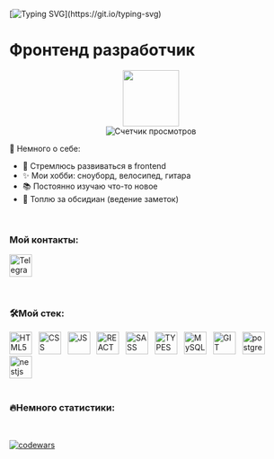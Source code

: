 [![Typing SVG](https://readme-typing-svg.herokuapp.com?font=roboto&size=30&color=2D9ECF&width=600&lines=%D0%9F%D1%80%D0%B8%D0%B2%D0%B5%D1%82+%D0%B2%D1%81%D0%B5%D0%BC+%F0%9F%91%8B%2C+%D0%BC%D0%B5%D0%BD%D1%8F+%D0%B7%D0%BE%D0%B2%D1%83%D1%82+%D0%90%D0%BD%D1%82%D0%BE%D0%BD!)](https://git.io/typing-svg)

# Фронтенд разработчик

<div id="header" align="center">
  <img class="plastic" src="https://media.giphy.com/media/M9gbBd9nbDrOTu1Mqx/giphy.gif" width="100"/>
</div>
<div align="center">
  <img src="https://komarev.com/ghpvc/?username=AtimoO&style=flat-square&color=blue" alt="Счетчик просмотров"/>
</div>

📖 Немного о себе:
- 🎯 Стремлюсь развиваться в frontend
- ✨ Мои хобби: сноуборд, велосипед, гитара
- 📚 Постоянно изучаю что-то новое
- 🔮 Топлю за обсидиан (ведение заметок)

&nbsp;

### Мой контакты:

<a href="https://t.me/at1mo">
	<img src="https://cdn-icons-png.flaticon.com/512/5968/5968804.png" width="40" height="40" alt="Telegram">
</a>

&nbsp;

### 🛠Мой стек:

<div>
	<img src="https://img.icons8.com/color/344/html-5--v1.png" width="40" height="40" alt="HTML5">
	&nbsp;
	<img src="https://img.icons8.com/color/344/css3.png" width="40" height="40" alt="CSS">
	&nbsp;
	<img src="https://cdn-icons-png.flaticon.com/512/5968/5968292.png" width="40" height="40" alt="JS">
	&nbsp;
	<img src="https://cdn-icons-png.flaticon.com/512/1126/1126012.png" width="40" height="40" alt="REACT">
	&nbsp;
	<img src="https://cdn-icons-png.flaticon.com/512/5968/5968358.png" width="40" height="40" alt="SASS">
	&nbsp;
	<img src="https://cdn-icons-png.flaticon.com/512/5968/5968381.png" width="40" height="40" alt="TYPESCRIPT">
	&nbsp;
	<img src="https://img.icons8.com/color/344/mysql-logo.png" width="40" height="40" alt="MySQL">
	&nbsp;
	<img src="https://img.icons8.com/color/344/git.png" width="40" height="40" alt="GIT">
	&nbsp;
	<img src="https://img.icons8.com/color/256/postgreesql.png" width="40" height="40" alt="postgreesql">
	&nbsp;
	<img src="https://img.icons8.com/color/256/nestjs.png" width="40" height="40" alt="nestjs">
	&nbsp;
</div>
	&nbsp;

### 🔥Немного статистики:
  <img src="https://github-readme-stats.vercel.app/api/top-langs/?username=AtimoO&layout=compact&theme=vision-friendly-dark" alt=""/>
  <img src="http://github-readme-streak-stats.herokuapp.com/?user=AtimoO&theme=dark&background=000000)](https://git.io/streak-stats" alt=""/>
  
[![codewars](https://www.codewars.com/users/AtimoO/badges/small)](https://www.codewars.com/users/AtimoO/badges) 
